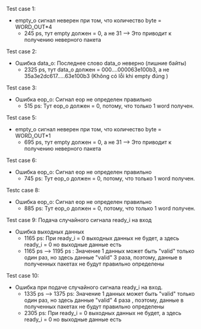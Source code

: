 Test case 1:
- empty_o сигнал неверен при том, что количество byte = WORD_OUT*4
  + 245 ps, тут empty должен = 0, а не 31 --> Это приводит к получению неверного пакета

Test case 2:
- Ошибка data_o: Последнее слово data_o неверно (лишние байты)
  + 2325 ps, тут data_o должен = 000....000063e100b3, а не 35a3e2dc617.....63e100b3 (Không có lỗi khi empty đúng )

Test case 3:
- Ошибка eop_o: Сигнал eop не определен правильно
  + 515 ps: Тут eop_o должен = 0, потому, что только 1 word получен.

Test case 5:
- empty_o сигнал неверен при том, что количество byte = WORD_OUT*1
  + 695 ps, тут empty должен = 0, а не 31 --> Это приводит к получению неверного пакета

Test case 6:
- Ошибка eop_o: Сигнал eop не определен правильно
  + 745 ps: Тут eop_o должен = 0, потому, что только 1 word получен. 

Testc case 8:
- Ошибка eop_o: Сигнал eop не определен правильно
  + 885 ps: Тут eop_o должен = 0, потому, что только 1 word получен.

Test case 9: Подача случайного сигнала ready_i на вход
- Ошибка выходных данных
  + 1165 ps: При ready_i = 0 выходных данных не будет, а здесь ready_i = 0 но выходные данные есть
  + 1165 ps --> 1195 ps : Значение 1 данных может быть "valid" только один раз, но здесь данные "valid" 3 раза, поэтому, данные в полученных пакетах не будут правильно определены

Test case 10:
- Ошибка при подаче случайного сигнала ready_i на вход.
  + 1335 ps --> 1375 ps: Значение 1 данных может быть "valid" только один раз, но здесь данные "valid" 4 раза , поэтому, данные в полученных пакетах не будут правильно определены
  + 2305 ps: При ready_i = 0 выходных данных не будет, а здесь ready_i = 0 но выходные данные есть

